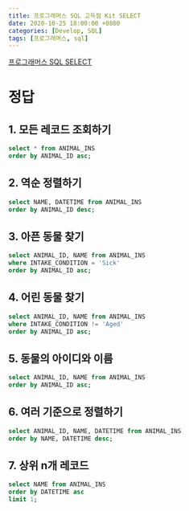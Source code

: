 ```yaml
---
title: 프로그래머스 SQL 고득점 Kit SELECT
date: 2020-10-25 18:00:00 +0800
categories: [Develop, SQL]
tags: [프로그래머스, sql]
---
```


[프로그래머스 SQL SELECT](https://programmers.co.kr/learn/courses/30/parts/17042)  

# 정답

## 1. 모든 레코드 조회하기  
```sql
select * from ANIMAL_INS
order by ANIMAL_ID asc;
```

## 2. 역순 정렬하기  
```sql
select NAME, DATETIME from ANIMAL_INS 
order by ANIMAL_ID desc;
```

## 3. 아픈 동물 찾기  
```sql
select ANIMAL_ID, NAME from ANIMAL_INS
where INTAKE_CONDITION = 'Sick'
order by ANIMAL_ID asc;
```

## 4. 어린 동물 찾기  
```sql
select ANIMAL_ID, NAME from ANIMAL_INS 
where INTAKE_CONDITION != 'Aged'
order by ANIMAL_ID asc;
```

## 5. 동물의 아이디와 이름  
```sql
select ANIMAL_ID, NAME from ANIMAL_INS 
order by ANIMAL_ID asc;
```

## 6. 여러 기준으로 정렬하기  
```sql
select ANIMAL_ID, NAME, DATETIME from ANIMAL_INS 
order by NAME, DATETIME desc;
```

## 7. 상위 n개 레코드  
```sql
select NAME from ANIMAL_INS 
order by DATETIME asc
limit 1;
```
